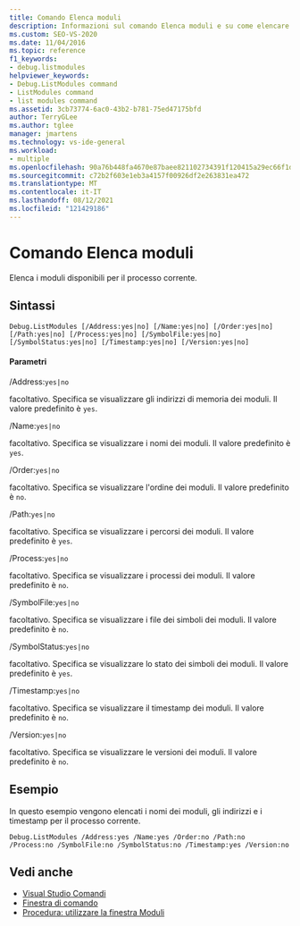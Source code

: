 ```yaml
---
title: Comando Elenca moduli
description: Informazioni sul comando Elenca moduli e su come elencare i moduli per il processo corrente.
ms.custom: SEO-VS-2020
ms.date: 11/04/2016
ms.topic: reference
f1_keywords:
- debug.listmodules
helpviewer_keywords:
- Debug.ListModules command
- ListModules command
- list modules command
ms.assetid: 3cb73774-6ac0-43b2-b781-75ed47175bfd
author: TerryGLee
ms.author: tglee
manager: jmartens
ms.technology: vs-ide-general
ms.workload:
- multiple
ms.openlocfilehash: 90a76b448fa4670e87baee821102734391f120415a29ec66f1d021aeb70f0f78
ms.sourcegitcommit: c72b2f603e1eb3a4157f00926df2e263831ea472
ms.translationtype: MT
ms.contentlocale: it-IT
ms.lasthandoff: 08/12/2021
ms.locfileid: "121429186"
---
```

# <a name="list-modules-command"></a>Comando Elenca moduli
Elenca i moduli disponibili per il processo corrente.

## <a name="syntax"></a>Sintassi

```
Debug.ListModules [/Address:yes|no] [/Name:yes|no] [/Order:yes|no]
[/Path:yes|no] [/Process:yes|no] [/SymbolFile:yes|no]
[/SymbolStatus:yes|no] [/Timestamp:yes|no] [/Version:yes|no]
```

#### <a name="parameters"></a>Parametri
/Address:`yes|no`

facoltativo. Specifica se visualizzare gli indirizzi di memoria dei moduli. Il valore predefinito è `yes`.

/Name:`yes|no`

facoltativo. Specifica se visualizzare i nomi dei moduli. Il valore predefinito è `yes`.

/Order:`yes|no`

facoltativo. Specifica se visualizzare l'ordine dei moduli. Il valore predefinito è `no`.

/Path:`yes|no`

facoltativo. Specifica se visualizzare i percorsi dei moduli. Il valore predefinito è `yes`.

/Process:`yes|no`

facoltativo. Specifica se visualizzare i processi dei moduli. Il valore predefinito è `no`.

/SymbolFile:`yes|no`

facoltativo. Specifica se visualizzare i file dei simboli dei moduli. Il valore predefinito è `no`.

/SymbolStatus:`yes|no`

facoltativo. Specifica se visualizzare lo stato dei simboli dei moduli. Il valore predefinito è `yes`.

/Timestamp:`yes|no`

facoltativo. Specifica se visualizzare il timestamp dei moduli. Il valore predefinito è `no`.

/Version:`yes|no`

facoltativo. Specifica se visualizzare le versioni dei moduli. Il valore predefinito è `no`.

## <a name="example"></a>Esempio
In questo esempio vengono elencati i nomi dei moduli, gli indirizzi e i timestamp per il processo corrente.

```
Debug.ListModules /Address:yes /Name:yes /Order:no /Path:no /Process:no /SymbolFile:no /SymbolStatus:no /Timestamp:yes /Version:no
```

## <a name="see-also"></a>Vedi anche

- [Visual Studio Comandi](../../ide/reference/visual-studio-commands.md)
- [Finestra di comando](../../ide/reference/command-window.md)
- [Procedura: utilizzare la finestra Moduli](../../debugger/how-to-use-the-modules-window.md)
